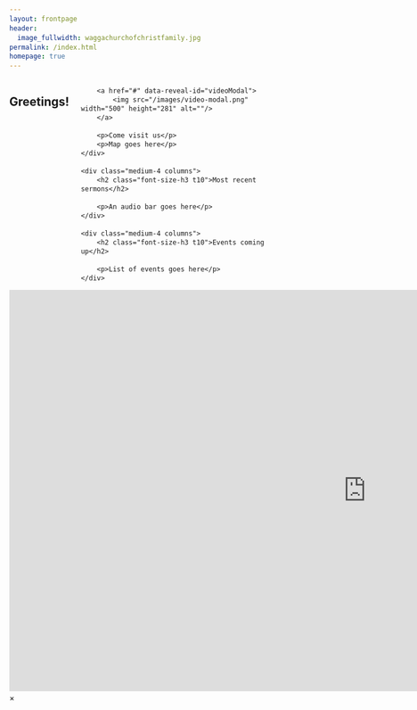 ```yaml
---
layout: frontpage
header:
  image_fullwidth: waggachurchofchristfamily.jpg
permalink: /index.html
homepage: true
---
```

<div class="row t60">
    <div class="medium-4 columns">
        <h2 class="font-size-h3 t10">Greetings!</h2>
        
        <a href="#" data-reveal-id="videoModal">
            <img src="/images/video-modal.png" width="500" height="281" alt=""/>
        </a>
        
        <p>Come visit us</p>
        <p>Map goes here</p>
    </div>

    <div class="medium-4 columns">
        <h2 class="font-size-h3 t10">Most recent sermons</h2>
           
        <p>An audio bar goes here</p>
    </div>

    <div class="medium-4 columns">
        <h2 class="font-size-h3 t10">Events coming up</h2>
           
        <p>List of events goes here</p>
    </div>
</div>

<div id="videoModal" class="reveal-modal large" data-reveal="">
  <div class="flex-video widescreen vimeo" style="display: block;">
    <iframe width="1280" height="720" src="https://www.youtube.com/embed/unIIn_1JOAE" frameborder="0" allowfullscreen></iframe>
  </div>
  <a class="close-reveal-modal">&#215;</a>
</div>
